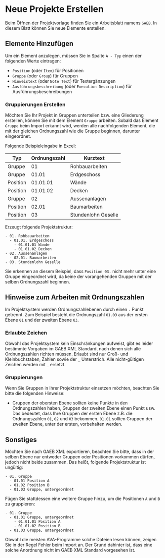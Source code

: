 # Neue Projekte Erstellen

Beim Öffnen der Projektvorlage finden Sie ein Arbeitsblatt namens `GAEB`. In diesem Blatt können Sie neue Elemente erstellen.

## Elemente Hinzufügen

Um ein Element anzulegen, müssen Sie in Spalte `A - Typ` einen der folgenden Werte eintragen:

* `Position` (oder `Item`) für Positionen
* `Gruppe` (oder `Group`) für Gruppen
* `Hinweistext` (oder `Note Text`) für Textergänzungen
* `Ausführungsbeschreibung` (oder `Execution Description`) für Ausführungsbeschreibungen

### Gruppierungen Erstellen

Möchten Sie Ihr Projekt in Gruppen unterteilen bzw. eine Gliederung erstellen, können Sie mit dem Element `Gruppe` arbeiten. Sobald das Element `Gruppe` beim Import erkannt wird, werden alle nachfolgenden Element, die mit der gleichen Ordnungszahl wie die Gruppe beginnen, darunter eingeordnet.

Folgende Beispieleingabe in Excel:

| Typ      | Ordnungszahl | Kurztext            |
|----------|--------------|---------------------|
| Gruppe   | 01           | Rohbauarbeiten      |
| Gruppe   | 01.01        | Erdgeschoss         |
| Position | 01.01.01     | Wände               |
| Position | 01.01.02     | Decken              |
| Gruppe   | 02           | Aussenanlagen       |
| Position | 02.01        | Baumarbeiten        |
| Position | 03           | Stundenlohn Geselle |

Erzeugt folgende Projektstruktur:

    - 01. Rohbauarbeiten
      - 01.01. Erdgeschoss
        - 01.01.01 Wände
        - 01.01.02 Decken
    - 02. Aussenanlagen
      - 02.01. Baumarbeiten
    - 03. Stundenlohn Geselle

Sie erkennen an diesem Beispiel, dass `Position 03.` nicht mehr unter eine Gruppe eingeordnet wird, da keine der vorangehenden Gruppen mit der selben Ordnungszahl beginnen.

## Hinweise zum Arbeiten mit Ordnungszahlen

Im Projektsystem werden Ordnungszahlebenen durch einen `.` Punkt getrennt. Zum Beispiel besteht die Ordnungszahl `01.03` aus der ersten Ebene `01` und der zweiten Ebene `03`.


### Erlaubte Zeichen

Obwohl das Projektsystem kein Einschränkungen aufweist, gibt es leider bestimmte Vorgaben im GAEB XML Standard, nach denen sich alle Ordnungszahlen richten müssen. Erlaubt sind nur Groß- und Kleinbuchstaben, Zahlen sowie der `_` Unterstrich. Alle nicht-gültigen Zeichen werden mit `_` ersetzt.

### Gruppierungen

Wenn Sie Gruppen in Ihrer Projektstruktur einsetzen möchten, beachten Sie bitte die folgenden Hinweise:

* Gruppen der obersten Ebene sollten keine Punkte in den Ordnungszahlen haben, Gruppen der zweiten Ebene einen Punkt usw. Das bedeutet, dass Ihre Gruppen der ersten Ebene z.B. die Ordnungszahlen `01`, `02` und `03` bekommen. `01.01` sollten Gruppen der zweiten Ebene, unter der ersten, vorbehalten werden.

## Sonstiges

Möchten Sie nach GAEB XML exportieren, beachten Sie bitte, dass in der selben Ebene nur entweder Gruppen oder Positionen vorkommen dürfen, jedoch nicht beide zusammen. Das heißt, folgende Projektstruktur ist ungültig:

    - 01. Gruppe
      - 01.01 Position A
      - 01.02 Position B
      - 01.03 Gruppe, untergeordnet

Fügen Sie stattdessen eine weitere Gruppe hinzu, um die Positionen `A` und `B` zu gruppieren:

    - 01. Gruppe
      - 01.01 Gruppe, untergeordnet
        - 01.01.01 Position A
        - 01.01.02 Position B
      - 01.03 Gruppe, untergeordnet

Obwohl die meisten AVA-Programme solche Dateien lesen können, zeigen Sie in der Regel Fehler beim Import an. Der Grund dahinter ist, dass eine solche Anordnung nicht im GAEB XML Standard vorgesehen ist.
